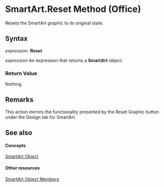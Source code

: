 
# SmartArt.Reset Method (Office)

Resets the SmartArt graphic to its original state.


## Syntax

 _expression_. **Reset**

 _expression_ An expression that returns a **SmartArt** object.


### Return Value

Nothing


## Remarks

This action mirrors the functionality presented by the Reset Graphic button under the Design tab for SmartArt.


## See also


#### Concepts


[SmartArt Object](24332c9b-87c9-7678-9d9f-9e25f2370afc.md)
#### Other resources


[SmartArt Object Members](60a9e7bf-8948-2c30-f206-61e7c46c1928.md)
